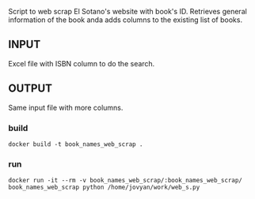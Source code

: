 Script to web scrap El Sotano's website with book's ID. Retrieves general information of the book anda adds columns to the existing list of books.
## INPUT 
Excel file with ISBN column to do the search.
## OUTPUT
Same input file with more columns.

### build
```
docker build -t book_names_web_scrap .
```
### run
```
docker run -it --rm -v book_names_web_scrap/:book_names_web_scrap/ book_names_web_scrap python /home/jovyan/work/web_s.py
```
